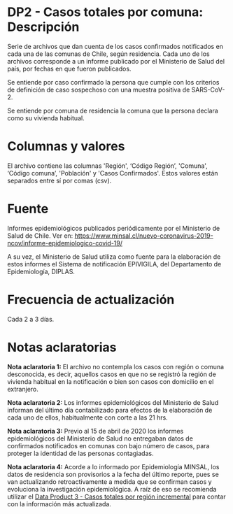 # DP2 - Casos totales por comuna: Descripción
Serie de archivos que dan cuenta de los casos confirmados notificados en cada una de las comunas de Chile, según residencia. Cada uno de los archivos corresponde a un informe publicado por el Ministerio de Salud del país, por fechas en que fueron publicados. 

Se entiende por caso confirmado la persona que cumple con los criterios de definición de caso sospechoso con una muestra positiva de SARS-CoV-2.

Se entiende por comuna de residencia la comuna que la persona declara como su vivienda habitual. 

# Columnas y valores
El archivo contiene las columnas 'Región', ‘Código Región’, 'Comuna', ‘Código comuna’, 'Población' y 'Casos Confirmados'. Estos valores están separados entre sí por comas (csv).

# Fuente

Informes epidemiológicos publicados periódicamente por el Ministerio de Salud de Chile. Ver en:
https://www.minsal.cl/nuevo-coronavirus-2019-ncov/informe-epidemiologico-covid-19/

A su vez, el Ministerio de Salud utiliza como fuente para la elaboración de estos informes el Sistema de notificación EPIVIGILA, del Departamento de Epidemiología, DIPLAS. 

# Frecuencia de actualización
Cada 2 a 3 días. 

# Notas aclaratorias

**Nota aclaratoria 1:** El archivo no contempla los casos con región o comuna desconocida, es decir, aquellos casos en que no se registró la región de vivienda habitual en la notificación o bien son casos con domicilio en el extranjero. 

**Nota aclaratoria 2:**  Los informes epidemiológicos del Ministerio de Salud informan del último día contabilizado para efectos de la elaboración de cada uno de ellos, habitualmente con corte a las 21 hrs. 

**Nota aclaratoria 3:** Previo al 15 de abril de 2020 los informes epidemiológicos del Ministerio de Salud no entregaban datos de confirmados notificados en comunas con bajo número de casos, para proteger la identidad de las personas contagiadas. 

**Nota aclaratoria 4:** Acorde a lo informado por Epidemiología MINSAL, los datos de residencia son provisorios a la fecha del último reporte, pues se van actualizando retroactivamente a medida que se confirman casos y evoluciona la investigación epidemiológica. A raíz de eso se recomienda utilizar el [Data Product 3 - Casos totales por región incremental](https://github.com/MinCiencia/Datos-COVID19/tree/master/output/producto3) para contar con la información más actualizada.

